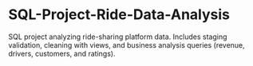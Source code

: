 # SQL-Project-Ride-Data-Analysis
SQL project analyzing ride-sharing platform data. Includes staging validation, cleaning with views, and business analysis queries (revenue, drivers, customers, and ratings).
